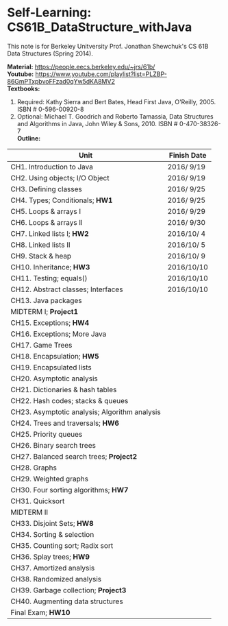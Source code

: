 # Self-Learning: CS61B_DataStructure_withJava
This note is for Berkeley Unitversity Prof. Jonathan Shewchuk's CS 61B Data Structures (Spring 2014).  
  
**Material:** https://people.eecs.berkeley.edu/~jrs/61b/   
**Youtube:** https://www.youtube.com/playlist?list=PLZBP-86GmPTxpbvoFFzad0qYw5dKA8MV2   
**Textbooks:**  
1. Required: Kathy Sierra and Bert Bates, Head First Java, O'Reilly, 2005. ISBN # 0-596-00920-8  
2. Optional: Michael T. Goodrich and Roberto Tamassia, Data Structures and Algorithms in Java, John Wiley & Sons, 2010. ISBN # 0-470-38326-7  
**Outline:**  

| Unit                             |  Finish Date  | 
|---------------------------       |-------------- | 
| CH1. Introduction to Java        | 2016/ 9/19 | 
| CH2. Using objects; I/O Object   | 2016/ 9/19 | 
| CH3. Defining classes            | 2016/ 9/25 | 
| CH4. Types; Conditionals; **HW1**| 2016/ 9/25 | 
| CH5. Loops & arrays I            | 2016/ 9/29 | 
| CH6. Loops & arrays II           | 2016/ 9/30 | 
| CH7. Linked lists I; **HW2**     | 2016/10/ 4 | 
| CH8. Linked lists II             | 2016/10/ 5 | 
| CH9. Stack & heap                | 2016/10/ 9  | 
| CH10. Inheritance; **HW3**       | 2016/10/10  | 
| CH11. Testing; equals()          | 2016/10/10  | 
| CH12. Abstract classes; Interfaces | 2016/10/10  | 
| CH13. Java packages              |  | 
| MIDTERM I; **Project1**          |  | 
| CH15. Exceptions; **HW4**        |  | 
| CH16. Exceptions; More Java      |  | 
| CH17. Game Trees                 |  | 
| CH18. Encapsulation; **HW5**     |  | 
| CH19. Encapsulated lists         |  | 
| CH20. Asymptotic analysis        |  | 
| CH21. Dictionaries & hash tables |  |   
| CH22. Hash codes; stacks & queues|  |   
| CH23. Asymptotic analysis; Algorithm analysis |  | 
| CH24. Trees and traversals; **HW6** |  | 
| CH25. Priority queues            |  | 
| CH26. Binary search trees        |  | 
| CH27. Balanced search trees; **Project2** |  | 
| CH28. Graphs                     |  | 
| CH29. Weighted graphs            |  | 
| CH30. Four sorting algorithms; **HW7** |  | 
| CH31. Quicksort                  |  | 
| MIDTERM II                       |  | 
| CH33. Disjoint Sets; **HW8**     |  | 
| CH34. Sorting & selection        |  | 
| CH35. Counting sort; Radix sort  |  | 
| CH36. Splay trees; **HW9**       |  | 
| CH37. Amortized analysis         |  | 
| CH38. Randomized analysis        |  | 
| CH39. Garbage collection; **Project3** |  | 
| CH40. Augmenting data structures |  | 
| Final Exam; **HW10**             |  | 
